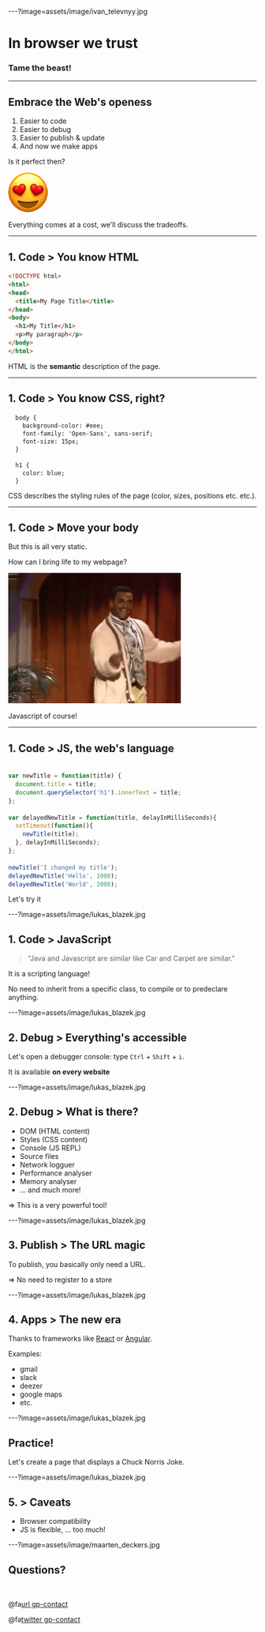 ---?image=assets/image/ivan_televnyy.jpg

# In browser we trust

### Tame the beast!

---

## Embrace the Web's openess

1. Easier to code
2. Easier to debug
3. Easier to publish & update
4. And now we make apps

Is it perfect then?

![](assets/image/smiling-face-with-heart-eyes.png)

Everything comes at a cost, we'll discuss the tradeoffs.

---

## 1. Code > You know HTML

```html
<!DOCTYPE html>
<html>
<head>
  <title>My Page Title</title>
</head>
<body>
  <h1>My Title</h1>
  <p>My paragraph</p>
</body>
</html>
```

HTML is the **semantic** description of the page.

---

## 1. Code > You know CSS, right?

```
  body {
    background-color: #eee;
    font-family: 'Open-Sans', sans-serif;
    font-size: 15px;
  }

  h1 {
    color: blue;
  }
```

CSS describes the styling rules of the page (color, sizes, positions etc. etc.).

---

## 1. Code > Move your body

But this is all very static.

How can I bring life to my webpage?

![](assets/image/giphy.gif)

<div class="fragment">
Javascript of course!
</div>

---

## 1. Code > JS, the web's language


```javascript

var newTitle = function(title) {
  document.title = title;
  document.querySelector('h1').innerText = title;
};

var delayedNewTitle = function(title, delayInMilliSeconds){
  setTimeout(function(){
    newTitle(title);
  }, delayInMilliSeconds);
};

newTitle('I changed my title');
delayedNewTitle('Hello', 1000);
delayedNewTitle('World', 2000);

```

Let's try it

---?image=assets/image/lukas_blazek.jpg

## 1. Code > Java**Script**

> "Java and Javascript are similar like Car and Carpet are similar."

It is a scripting language!

No need to inherit from a specific class, to compile or to predeclare anything.

---?image=assets/image/lukas_blazek.jpg

## 2. Debug > Everything's accessible

Let's open a debugger console: type `Ctrl` + `Shift` + `i`.

It is available **on every website**

---?image=assets/image/lukas_blazek.jpg

## 2. Debug > What is there?

- DOM (HTML content)
- Styles (CSS content)
- Console (JS REPL)
- Source files
- Network logguer
- Performance analyser
- Memory analyser
- ... and much more!

=> This is a very powerful tool!

---?image=assets/image/lukas_blazek.jpg

## 3. Publish > The URL magic

To publish, you basically only need a URL.

=> No need to register to a store

---?image=assets/image/lukas_blazek.jpg

## 4. Apps > The new era

Thanks to frameworks like [React](https://reactjs.org/) or [Angular](https://angularjs.org/).

Examples:
- gmail
- slack
- deezer
- google maps
- etc.

---?image=assets/image/lukas_blazek.jpg

## Practice!

Let's create a page that displays a Chuck Norris Joke.

---?image=assets/image/lukas_blazek.jpg

## 5. > Caveats

- Browser compatibility
- JS is flexible, ... too much!

---?image=assets/image/maarten_deckers.jpg

## Questions?

<br>

@fa[url gp-contact](https://augustin-riedinger.fr)

@fa[twitter gp-contact](@augnustin)